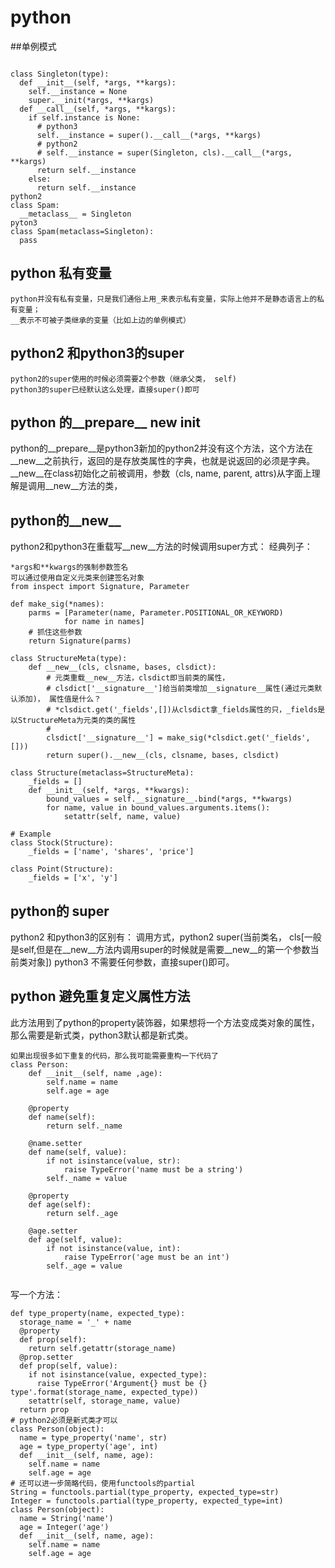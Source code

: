 # python
##单例模式
```

class Singleton(type):
  def __init__(self, *args, **kargs):
    self.__instance = None
    super.__init(*args, **kargs)
  def __call__(self, *args, **kargs):
    if self.instance is None:
      # python3
      self.__instance = super().__call__(*args, **kargs)
      # python2
      # self.__instance = super(Singleton, cls).__call__(*args, **kargs)
      return self.__instance
    else:
      return self.__instance
python2
class Spam:
  __metaclass__ = Singleton
pyton3
class Spam(metaclass=Singleton):
  pass
```

## python 私有变量
```
python并没有私有变量，只是我们通俗上用_来表示私有变量，实际上他并不是静态语言上的私有变量；
__表示不可被子类继承的变量（比如上边的单例模式）
```
## python2 和python3的super
```
python2的super使用的时候必须需要2个参数（继承父类， self)
python3的super已经默认这么处理，直接super()即可
```

## python 的__prepare__ __new__ __init__ 
python的__prepare__是python3新加的python2并没有这个方法，这个方法在__new__之前执行，返回的是存放类属性的字典，也就是说返回的必须是字典。
__new__在class初始化之前被调用，参数（cls, name, parent, attrs)从字面上理解是调用__new__方法的类，


## python的__new__
python2和python3在重载写__new__方法的时候调用super方式：
经典列子：
```
*args和**kwargs的强制参数签名
可以通过使用自定义元类来创建签名对象
from inspect import Signature, Parameter

def make_sig(*names):
    parms = [Parameter(name, Parameter.POSITIONAL_OR_KEYWORD)
            for name in names]
    # 抓住这些参数
    return Signature(parms)

class StructureMeta(type):
    def __new__(cls, clsname, bases, clsdict):
        # 元类重载__new__方法，clsdict即当前类的属性，
        # clsdict['__signature__']给当前类增加__signature__属性(通过元类默认添加)， 属性值是什么？
        # *clsdict.get('_fields',[])从clsdict拿_fields属性的只，_fields是以StructureMeta为元类的类的属性
        # 
        clsdict['__signature__'] = make_sig(*clsdict.get('_fields',[]))
        return super().__new__(cls, clsname, bases, clsdict)

class Structure(metaclass=StructureMeta):
    _fields = []
    def __init__(self, *args, **kwargs):
        bound_values = self.__signature__.bind(*args, **kwargs)
        for name, value in bound_values.arguments.items():
            setattr(self, name, value)

# Example
class Stock(Structure):
    _fields = ['name', 'shares', 'price']

class Point(Structure):
    _fields = ['x', 'y']
```


## python的 super
python2 和python3的区别有：
调用方式，python2
super(当前类名， cls[一般是self,但是在__new__方法内调用super的时候就是需要__new__的第一个参数当前类对象])
python3
不需要任何参数，直接super()即可。

## python 避免重复定义属性方法
此方法用到了python的property装饰器，如果想将一个方法变成类对象的属性，那么需要是新式类，python3默认都是新式类。
```
如果出现很多如下重复的代码，那么我可能需要重构一下代码了
class Person:
    def __init__(self, name ,age):
        self.name = name
        self.age = age

    @property
    def name(self):
        return self._name

    @name.setter
    def name(self, value):
        if not isinstance(value, str):
            raise TypeError('name must be a string')
        self._name = value

    @property
    def age(self):
        return self._age

    @age.setter
    def age(self, value):
        if not isinstance(value, int):
            raise TypeError('age must be an int')
        self._age = value
        
```
写一个方法：
```
def type_property(name, expected_type):
  storage_name = '_' + name
  @property
  def prop(self):
    return self.getattr(storage_name)
  @prop.setter
  def prop(self, value):
    if not isinstance(value, expected_type):
      raise TypeError('Argument{} must be {} type'.format(storage_name, expected_type))
    setattr(self, storage_name, value)
  return prop
# python2必须是新式类才可以
class Person(object):
  name = type_property('name', str)
  age = type_property('age', int)
  def __init__(self, name, age):
    self.name = name
    self.age = age
# 还可以进一步简略代码，使用functools的partial
String = functools.partial(type_property, expected_type=str)
Integer = functools.partial(type_property, expected_type=int)
class Person(object):
  name = String('name')
  age = Integer('age')
  def __init__(self, name, age):
    self.name = name
    self.age = age
```






